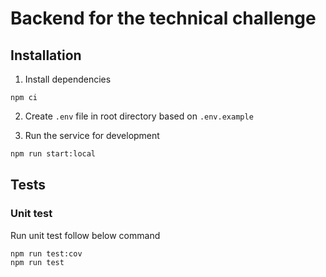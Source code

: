 # Backend for the technical challenge

## Installation

1. Install dependencies

```shell
npm ci
```

2. Create `.env` file in root directory based on `.env.example`

3. Run the service for development

```bash
npm run start:local
```

## Tests

### Unit test

Run unit test follow below command

```bash
npm run test:cov
npm run test
```
